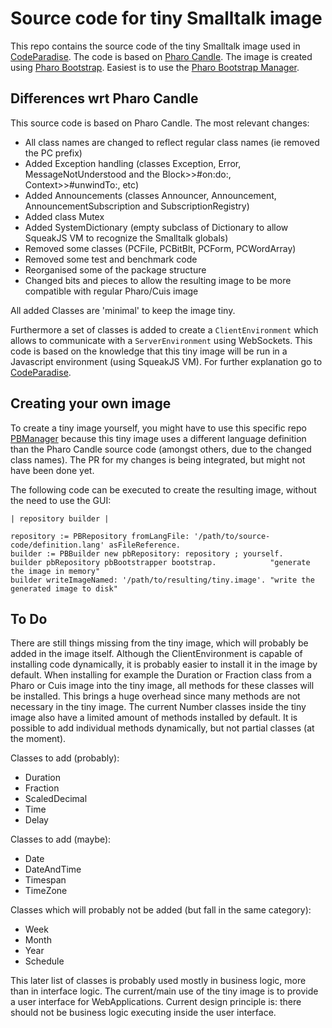 # Source code for tiny Smalltalk image

This repo contains the source code of the tiny Smalltalk image used in [CodeParadise](https://github.com/ErikOnBike/CodeParadise). The code is based on [Pharo Candle](https://github.com/carolahp/PharoCandleSrc). The image is created using [Pharo Bootstrap](https://github.com/carolahp/pharo). Easiest is to use the [Pharo Bootstrap Manager](https://github.com/carolahp/PBManager).

## Differences wrt Pharo Candle

This source code is based on Pharo Candle. The most relevant changes:
* All class names are changed to reflect regular class names (ie removed the PC prefix)
* Added Exception handling (classes Exception, Error, MessageNotUnderstood and the Block>>#on:do:, Context>>#unwindTo:, etc)
* Added Announcements (classes Announcer, Announcement, AnnouncementSubscription and SubscriptionRegistry)
* Added class Mutex
* Added SystemDictionary (empty subclass of Dictionary to allow SqueakJS VM to recognize the Smalltalk globals)
* Removed some classes (PCFile, PCBitBlt, PCForm, PCWordArray)
* Removed some test and benchmark code
* Reorganised some of the package structure
* Changed bits and pieces to allow the resulting image to be more compatible with regular Pharo/Cuis image

All added Classes are 'minimal' to keep the image tiny.

Furthermore a set of classes is added to create a `ClientEnvironment` which allows to communicate with a `ServerEnvironment` using WebSockets. This code is based on the knowledge that this tiny image will be run in a Javascript environment (using SqueakJS VM). For further explanation go to [CodeParadise](https://github.com/ErikOnBike/CodeParadise).

## Creating your own image

To create a tiny image yourself, you might have to use this specific repo [PBManager](https://github.com/ErikOnBike/PBManager) because this tiny image uses a different language definition than the Pharo Candle source code (amongst others, due to the changed class names). The PR for my changes is being integrated, but might not have been done yet.

The following code can be executed to create the resulting image, without the need to use the GUI:
```Smalltalk
| repository builder |

repository := PBRepository fromLangFile: '/path/to/source-code/definition.lang' asFileReference.
builder := PBBuilder new pbRepository: repository ; yourself.
builder pbRepository pbBootstrapper bootstrap.            "generate the image in memory"
builder writeImageNamed: '/path/to/resulting/tiny.image'. "write the generated image to disk"
```

## To Do

There are still things missing from the tiny image, which will probably be added in the image itself. Although the ClientEnvironment is capable of installing code dynamically, it is probably easier to install it in the image by default. When installing for example the Duration or Fraction class from a Pharo or Cuis image into the tiny image, all methods for these classes will be installed. This brings a huge overhead since many methods are not necessary in the tiny image. The current Number classes inside the tiny image also have a limited amount of methods installed by default. It is possible to add individual methods dynamically, but not partial classes (at the moment).

Classes to add (probably):
* Duration
* Fraction
* ScaledDecimal
* Time
* Delay

Classes to add (maybe):
* Date
* DateAndTime
* Timespan
* TimeZone

Classes which will probably not be added (but fall in the same category):
* Week
* Month
* Year
* Schedule

This later list of classes is probably used mostly in business logic, more than in interface logic. The current/main use of the tiny image is to provide a user interface for WebApplications. Current design principle is: there should not be business logic executing inside the user interface.
